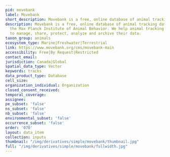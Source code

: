 ```yaml
---
pid: movebank
label: Movebank
short_description: Movebank is a free, online database of animal tracking data.
description: Movebank is a free, online database of animal tracking data hosted by
  the Max Planck Institute of Animal Behavior. We help animal tracking researchers
  to manage, share, protect, analyze and archive their data.
taxon_group: animals
ecosystem_type: Marine|Freshwater|Terrestrial
link: https://www.movebank.org/cms/movebank-main
accessibility: Free|By Request|Restricted
contact_email: 
jurisdiction: Canada|Global
spatial_data_type: Vector
keywords: tracks
data_product_type: Database
cell_size: 
organization_individual: Organization
closed_consent_received: 
temporal_coverage: 
assignee: 
pe_subset: 'false'
ns_subset: 'false'
nb_subset: 'false'
environmental_subset: 'false'
occurrence_subset: 'false'
order: '070'
layout: data_item
collection: inputs
thumbnail: "/img/derivatives/simple/movebank/thumbnail.jpg"
full: "/img/derivatives/simple/movebank/fullwidth.jpg"
---
```

